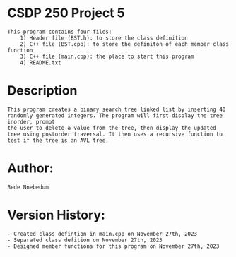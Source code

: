 # CSDP 250 Project 5
    This program contains four files:
        1) Header file (BST.h): to store the class definition
        2) C++ file (BST.cpp): to store the definiton of each member class function
        3) C++ file (main.cpp): the place to start this program
        4) README.txt

# Description
    This program creates a binary search tree linked list by inserting 40 randomly generated integers. The program will first display the tree inorder, prompt 
    the user to delete a value from the tree, then display the updated tree using postorder traversal. It then uses a recursive function to test if the tree is an AVL tree.
  
# Author:
    Bede Nnebedum

# Version History:
    - Created class defintion in main.cpp on November 27th, 2023
    - Separated class defition on November 27th, 2023
    - Designed member functions for this program on November 27th, 2023
